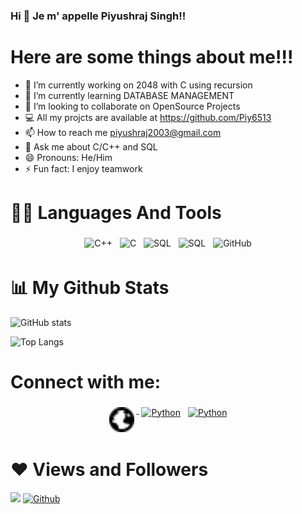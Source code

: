 ### Hi 👋  Je m' appelle Piyushraj Singh!!

<h1>Here are some things about me!!!</h1>

- 🔭 I’m currently working on 2048 with C using recursion
- 🌱 I’m currently learning DATABASE MANAGEMENT
- 👯 I’m looking to collaborate on OpenSource Projects
- 💻 All my projcts are available at https://github.com/Piy6513
- 📫 How to reach me piyushraj2003@gmail.com
- 💬 Ask me about C/C++ and SQL
- 😄 Pronouns: He/Him
- ⚡ Fun fact: I enjoy teamwork

<h1>👨‍💻 Languages And Tools</h1>

<p align="center">
<img src="https://upload.wikimedia.org/wikipedia/commons/1/18/ISO_C%2B%2B_Logo.svg" alt="C++" height="40" style="vertical-align:top; margin:4px">
<img src="https://upload.wikimedia.org/wikipedia/commons/1/18/C_Programming_Language.svg" alt="C" height="40" style="vertical-align:top; margin:4px">
<img src="https://upload.wikimedia.org/wikipedia/commons/8/87/Sql_data_base_with_logo.png" alt="SQL" height="40" style="vertical-align:top; margin:4px">
<img src="https://upload.wikimedia.org/wikipedia/commons/e/e0/Git-logo.svg" alt="SQL" height="40" style="vertical-align:top; margin:4px">
<img src="https://upload.wikimedia.org/wikipedia/commons/2/29/GitHub_logo_2013.svg" alt="GitHub" height="40" style="vertical-align:top; margin:4px">
</p>

<h1>📊 My Github Stats</h1>

![GitHub stats](https://github-readme-stats.vercel.app/api?username=Piy6513&show_icons=true&theme=tokyonight)

![Top Langs](https://github-readme-stats.vercel.app/api/top-langs/?username=Piy6513&theme=tokyonight)

<h1>Connect with me:</h1>

<p align="center">
 <a href="https://github.com/Piy6513" target="_blank" rel="noopener noreferrer"> <img src="https://raw.githubusercontent.com/iconic/open-iconic/master/svg/globe.svg" alt="Python" height="40" style="vertical-align:top; margin:4px"> </a>
 <a href="https://www.linkedin.com/in/piyushraj-singh-523711206/" target="_blank" rel="noopener noreferrer"> <img src="https://cdn.jsdelivr.net/npm/simple-icons@v3/icons/linkedin.svg" alt="Python" height="40" style="vertical-align:top; margin:4px"></a>
 <a href="https://www.instagram.com/piyush_163/"> <img src="https://upload.wikimedia.org/wikipedia/commons/e/e7/Instagram_logo_2016.svg" alt="Python" height="40" style="vertical-align:top; margin:4px"></a>
</p>

<h1>❤ Views and Followers</h1>

![](https://visitor-badge.laobi.icu/badge?page_id=Piy6513.Piy6513)
[![Github](https://img.shields.io/github/followers/Piy6513?label=Follow&style=social)](https://github.com/Piy6513)

